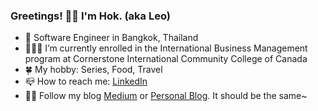 ### Greetings! ✋🏻 I'm Hok. (aka Leo)

- 🌻 Software Engineer in Bangkok, Thailand
- 👨🏻‍🎓 I’m currently enrolled in the International Business Management program at Cornerstone International Community College of Canada
- 🍀 My hobby: Series, Food, Travel
- 📪 How to reach me: [LinkedIn](https://www.linkedin.com/in/boonyarit-rou/)
- 📖📖 Follow my blog [Medium](https://medium.com/@hokkung) or [Personal Blog](https://hokkung.netlify.app/). It should be the same~

<!--
**hokkung/hokkung** is a ✨ _special_ ✨ repository because its `README.md` (this file) appears on your GitHub profile.

Here are some ideas to get you started:

- 🔭 I’m currently working on ...
- 🌱 I’m currently learning ...
- 👯 I’m looking to collaborate on ...
- 🤔 I’m looking for help with ...
- 💬 Ask me about ...
- 📫 How to reach me: 
- ⚡ Fun fact: ...
-->
